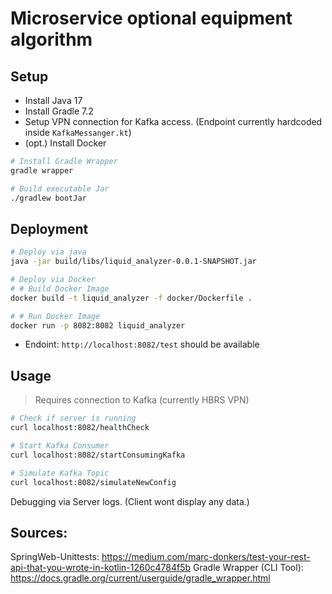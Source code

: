 # Microservice optional equipment algorithm

## Setup

- Install Java 17
- Install Gradle 7.2
- Setup VPN connection for Kafka access. (Endpoint currently hardcoded inside `KafkaMessanger.kt`)
- (opt.) Install Docker

```bash
# Install Gradle Wrapper
gradle wrapper

# Build executable Jar
./gradlew bootJar
```


## Deployment

```bash
# Deploy via java
java -jar build/libs/liquid_analyzer-0.0.1-SNAPSHOT.jar

# Deploy via Docker
# # Build Docker Image
docker build -t liquid_analyzer -f docker/Dockerfile .

# # Run Docker Image
docker run -p 8082:8082 liquid_analyzer
```

- Endoint: `http://localhost:8082/test` should be available 


## Usage

> Requires connection to Kafka (currently HBRS VPN)

```bash
# Check if server is running
curl localhost:8082/healthCheck

# Start Kafka Consumer
curl localhost:8082/startConsumingKafka

# Simulate Kafka Topic
curl localhost:8082/simulateNewConfig
```

Debugging via Server logs. (Client wont display any data.)


## Sources:

SpringWeb-Unittests: https://medium.com/marc-donkers/test-your-rest-api-that-you-wrote-in-kotlin-1260c4784f5b
Gradle Wrapper (CLI Tool): https://docs.gradle.org/current/userguide/gradle_wrapper.html